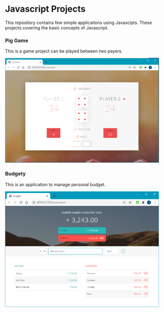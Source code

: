 # Javascript Projects
This repository contains few simple applicaitons using Javascipts. These projects covering the basic concepts of Javascript.

### Pig Game
This is a game project can be played between two payers.

![pig game](images/pig_game.png)


### Budgety
This is an application to manage personal budget. 

![budgety](images/budgety.png)